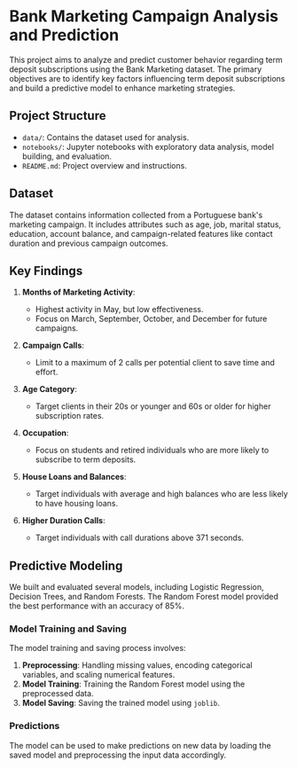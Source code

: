 # Bank Marketing Campaign Analysis and Prediction

This project aims to analyze and predict customer behavior regarding term deposit subscriptions using the Bank Marketing dataset. The primary objectives are to identify key factors influencing term deposit subscriptions and build a predictive model to enhance marketing strategies.

## Project Structure

- `data/`: Contains the dataset used for analysis.
- `notebooks/`: Jupyter notebooks with exploratory data analysis, model building, and evaluation.
- `README.md`: Project overview and instructions.

## Dataset

The dataset contains information collected from a Portuguese bank's marketing campaign. It includes attributes such as age, job, marital status, education, account balance, and campaign-related features like contact duration and previous campaign outcomes.

## Key Findings

1. **Months of Marketing Activity**:
   - Highest activity in May, but low effectiveness.
   - Focus on March, September, October, and December for future campaigns.

2. **Campaign Calls**:
   - Limit to a maximum of 2 calls per potential client to save time and effort.

3. **Age Category**:
   - Target clients in their 20s or younger and 60s or older for higher subscription rates.

4. **Occupation**:
   - Focus on students and retired individuals who are more likely to subscribe to term deposits.

5. **House Loans and Balances**:
   - Target individuals with average and high balances who are less likely to have housing loans.

6. **Higher Duration Calls**:
   - Target individuals with call durations above 371 seconds.

## Predictive Modeling

We built and evaluated several models, including Logistic Regression, Decision Trees, and Random Forests. The Random Forest model provided the best performance with an accuracy of 85%.

### Model Training and Saving

The model training and saving process involves:
1. **Preprocessing**: Handling missing values, encoding categorical variables, and scaling numerical features.
2. **Model Training**: Training the Random Forest model using the preprocessed data.
3. **Model Saving**: Saving the trained model using `joblib`.

### Predictions

The model can be used to make predictions on new data by loading the saved model and preprocessing the input data accordingly.
